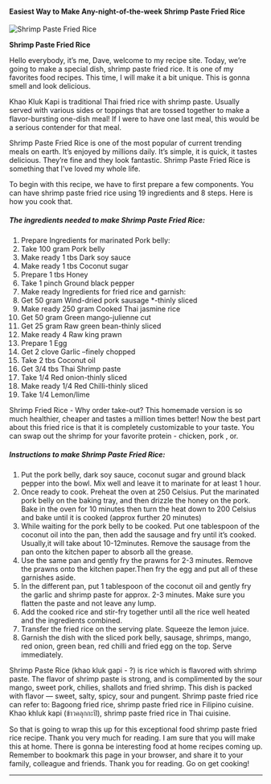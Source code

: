             

#### Easiest Way to Make Any-night-of-the-week Shrimp Paste Fried Rice

![Shrimp Paste Fried Rice](https://img-global.cpcdn.com/recipes/fe260db4de5a30c6/751x532cq70/shrimp-paste-fried-rice-recipe-main-photo.jpg)

**Shrimp Paste Fried Rice**

Hello everybody, it’s me, Dave, welcome to my recipe site. Today, we’re going to make a special dish, shrimp paste fried rice. It is one of my favorites food recipes. This time, I will make it a bit unique. This is gonna smell and look delicious.

Khao Kluk Kapi is traditional Thai fried rice with shrimp paste. Usually served with various sides or toppings that are tossed together to make a flavor-bursting one-dish meal! If I were to have one last meal, this would be a serious contender for that meal.

Shrimp Paste Fried Rice is one of the most popular of current trending meals on earth. It’s enjoyed by millions daily. It’s simple, it is quick, it tastes delicious. They’re fine and they look fantastic. Shrimp Paste Fried Rice is something that I’ve loved my whole life.

To begin with this recipe, we have to first prepare a few components. You can have shrimp paste fried rice using 19 ingredients and 8 steps. Here is how you cook that.

##### The ingredients needed to make Shrimp Paste Fried Rice:

1.  Prepare Ingredients for marinated Pork belly:
2.  Take 100 gram Pork belly
3.  Make ready 1 tbs Dark soy sauce
4.  Make ready 1 tbs Coconut sugar
5.  Prepare 1 tbs Honey
6.  Take 1 pinch Ground black pepper
7.  Make ready Ingredients for fried rice and garnish:
8.  Get 50 gram Wind-dried pork sausage \*-thinly sliced
9.  Make ready 250 gram Cooked Thai jasmine rice
10.  Get 50 gram Green mango-julienne cut
11.  Get 25 gram Raw green bean-thinly sliced
12.  Make ready 4 Raw king prawn
13.  Prepare 1 Egg
14.  Get 2 clove Garlic –finely chopped
15.  Take 2 tbs Coconut oil
16.  Get 3/4 tbs Thai Shrimp paste
17.  Take 1/4 Red onion-thinly sliced
18.  Make ready 1/4 Red Chilli-thinly sliced
19.  Take 1/4 Lemon/lime

Shrimp Fried Rice - Why order take-out? This homemade version is so much healthier, cheaper and tastes a million times better! Now the best part about this fried rice is that it is completely customizable to your taste. You can swap out the shrimp for your favorite protein - chicken, pork , or.

##### Instructions to make Shrimp Paste Fried Rice:

1.  Put the pork belly, dark soy sauce, coconut sugar and ground black pepper into the bowl. Mix well and leave it to marinate for at least 1 hour.
2.  Once ready to cook. Preheat the oven at 250 Celsius. Put the marinated pork belly on the baking tray, and then drizzle the honey on the pork. Bake in the oven for 10 minutes then turn the heat down to 200 Celsius and bake until it is cooked (approx further 20 minutes)
3.  While waiting for the pork belly to be cooked. Put one tablespoon of the coconut oil into the pan, then add the sausage and fry until it’s cooked. Usually,it will take about 10-12minutes. Remove the sausage from the pan onto the kitchen paper to absorb all the grease.
4.  Use the same pan and gently fry the prawns for 2-3 minutes. Remove the prawns onto the kitchen paper.Then fry the egg and put all of these garnishes aside.
5.  In the different pan, put 1 tablespoon of the coconut oil and gently fry the garlic and shrimp paste for approx. 2-3 minutes. Make sure you flatten the paste and not leave any lump.
6.  Add the cooked rice and stir-fry together until all the rice well heated and the ingredients combined.
7.  Transfer the fried rice on the serving plate. Squeeze the lemon juice.
8.  Garnish the dish with the sliced pork belly, sausage, shrimps, mango, red onion, green bean, red chilli and fried egg on the top. Serve immediately.

Shrimp Paste Rice (khao kluk gapi - ?) is rice which is flavored with shrimp paste. The flavor of shrimp paste is strong, and is complimented by the sour mango, sweet pork, chilies, shallots and fried shrimp. This dish is packed with flavor — sweet, salty, spicy, sour and pungent. Shrimp paste fried rice can refer to: Bagoong fried rice, shrimp paste fried rice in Filipino cuisine. Khao khluk kapi (ข้าวคลุกกะปิ), shrimp paste fried rice in Thai cuisine.

So that is going to wrap this up for this exceptional food shrimp paste fried rice recipe. Thank you very much for reading. I am sure that you will make this at home. There is gonna be interesting food at home recipes coming up. Remember to bookmark this page in your browser, and share it to your family, colleague and friends. Thank you for reading. Go on get cooking!

* * *